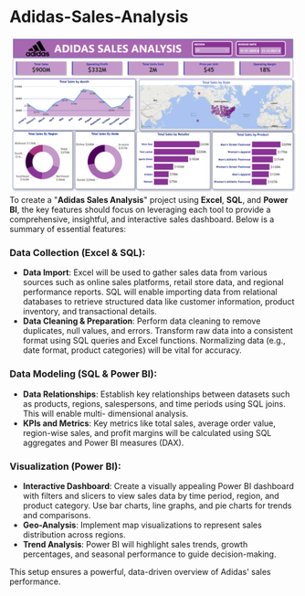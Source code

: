 # Adidas-Sales-Analysis
![logo](https://github.com/rachit7217/Adidas-Sales-Analysis/blob/main/Dashboard%207%20Adidas%20US%20sales%20.png)
To create a "**Adidas Sales Analysis**" project using **Excel**, **SQL**, and **Power BI**, the key features should focus on leveraging each tool to provide a comprehensive, insightful, and interactive sales dashboard. Below is a summary of essential features:

### **Data Collection (Excel & SQL):**
- **Data Import**: Excel will be used to gather sales data from various sources such as online sales platforms, retail store data, and regional performance reports. SQL 
   will enable importing data from relational databases to retrieve structured data like customer information, product inventory, and transactional details.
- **Data Cleaning & Preparation**: Perform data cleaning to remove duplicates, null values, and errors. Transform raw data into a consistent format using SQL queries and 
   Excel functions. Normalizing data (e.g., date format, product categories) will be vital for accuracy.
  
### **Data Modeling (SQL & Power BI):**
- **Data Relationships**: Establish key relationships between datasets such as products, regions, salespersons, and time periods using SQL joins. This will enable multi- 
   dimensional analysis.
- **KPIs and Metrics**: Key metrics like total sales, average order value, region-wise sales, and profit margins will be calculated using SQL aggregates and Power BI 
   measures (DAX).

### **Visualization (Power BI):**
- **Interactive Dashboard**: Create a visually appealing Power BI dashboard with filters and slicers to view sales data by time period, region, and product category. Use 
    bar charts, line graphs, and pie charts for trends and comparisons.
- **Geo-Analysis**: Implement map visualizations to represent sales distribution across regions.
- **Trend Analysis**: Power BI will highlight sales trends, growth percentages, and seasonal performance to guide decision-making.

This setup ensures a powerful, data-driven overview of Adidas' sales performance.



